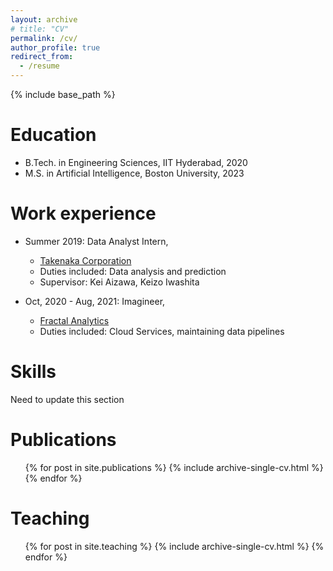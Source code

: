 ```yaml
---
layout: archive
# title: "CV"
permalink: /cv/
author_profile: true
redirect_from:
  - /resume
---
```


{% include base_path %}

# Education
* B.Tech. in Engineering Sciences, IIT Hyderabad, 2020
* M.S. in Artificial Intelligence, Boston University, 2023

Work experience
======
* Summer 2019: Data Analyst Intern,
  * [Takenaka Corporation](https://www.takenaka.co.jp/takenaka_e/)
  * Duties included: Data analysis and prediction
  * Supervisor: Kei Aizawa, Keizo Iwashita

* Oct, 2020 - Aug, 2021: Imagineer,
  * [Fractal Analytics](https://fractal.ai/)
  * Duties included: Cloud Services, maintaining data pipelines

Skills
======
Need to update this section

Publications
======
  <ul>{% for post in site.publications %}
    {% include archive-single-cv.html %}
  {% endfor %}</ul>
  
<!-- Talks
======
  <ul>{% for post in site.talks %}
    {% include archive-single-talk-cv.html %}
  {% endfor %}</ul> -->
  
Teaching
======
  <ul>{% for post in site.teaching %}
    {% include archive-single-cv.html %}
  {% endfor %}</ul>
  
<!-- Service and leadership
======
* Currently signed in to 43 different slack teams -->
